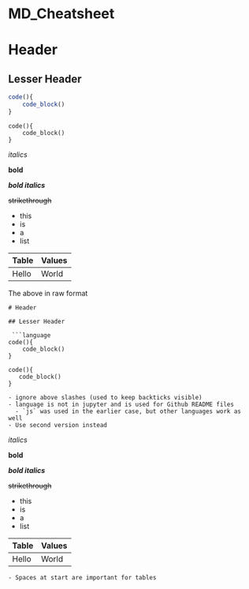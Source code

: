 # MD_Cheatsheet

# Header

## Lesser Header

```js
code(){
    code_block()
}
```

```
code(){
    code_block()
}
```

*italics*

**bold**

***bold italics***

~~strikethrough~~

- this
- is
- a
- list


 Table | Values
 ----- | ----- 
 Hello | World

The above in raw format

```
# Header

## Lesser Header

 ```language
code(){
    code_block()
}
 ```

 ```
code(){
    code_block()
}
 ```
```
- ignore above slashes (used to keep backticks visible)
- language is not in jupyter and is used for Github README files
  - `js` was used in the earlier case, but other languages work as well
- Use second version instead
```
*italics*

**bold**

***bold italics***

~~strikethrough~~

- this
- is
- a
- list

 Table | Values
 ----- | ----- 
 Hello | World
```
- Spaces at start are important for tables
